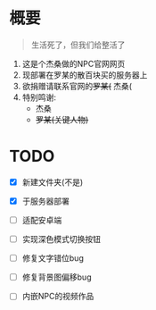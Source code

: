 # 概要
> 生活死了，但我们给整活了
1. 这是个杰桑做的NPC官网网页
2. 现部署在罗某的散百块买的服务器上
3. 欲捐赠请联系官网的~~罗某(~~ 杰桑(
4. 特别鸣谢:
   - 杰桑
   - ~~罗某(关键人物)~~
# TODO
- [x] 新建文件夹(不是)
- [x] 于服务器部署
- [ ] 适配安卓端
- [ ] 实现深色模式切换按钮
- [ ] 修复文字错位bug
- [ ] 修复背景图偏移bug
- [ ] 内嵌NPC的视频作品
      
